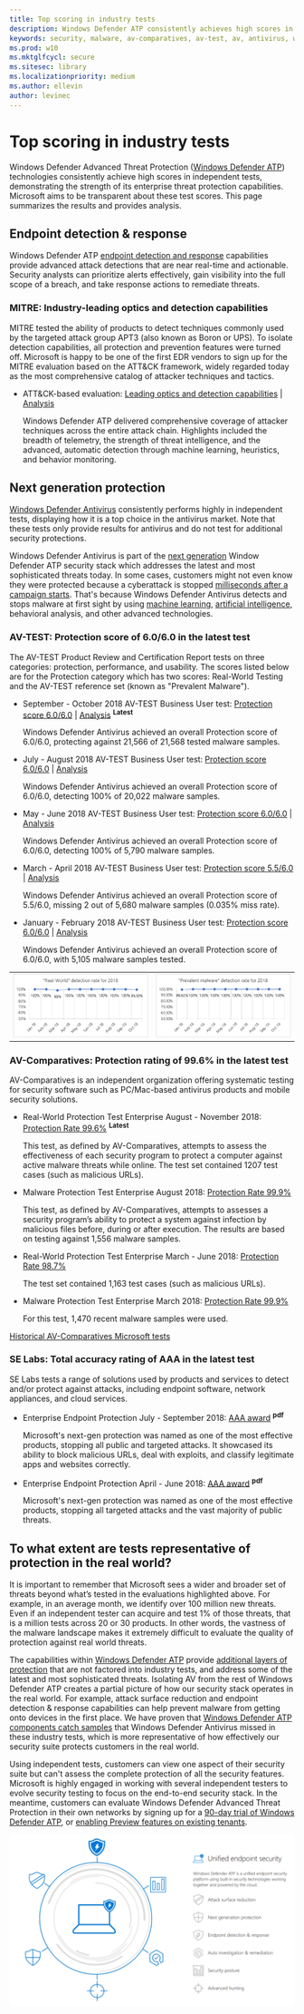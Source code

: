 ```yaml
---
title: Top scoring in industry tests
description: Windows Defender ATP consistently achieves high scores in independent tests. View the latest scores and analysis.
keywords: security, malware, av-comparatives, av-test, av, antivirus, windows, defender, scores, endpoint detection and response, next generation protection, MITRE, WDATP
ms.prod: w10
ms.mktglfcycl: secure
ms.sitesec: library
ms.localizationpriority: medium
ms.author: ellevin
author: levinec
---
```


# Top scoring in industry tests

Windows Defender Advanced Threat Protection ([Windows Defender ATP](https://www.microsoft.com/WindowsForBusiness/windows-atp?ocid=cx-docs-avreports)) technologies consistently achieve high scores in independent tests, demonstrating the strength of its enterprise threat protection capabilities. Microsoft aims to be transparent about these test scores. This page summarizes the results and provides analysis.

## Endpoint detection & response

Windows Defender ATP [endpoint detection and response](https://docs.microsoft.com/windows/security/threat-protection/windows-defender-atp/overview-endpoint-detection-response) capabilities provide advanced attack detections that are near real-time and actionable. Security analysts can prioritize alerts effectively, gain visibility into the full scope of a breach, and take response actions to remediate threats.

### MITRE: Industry-leading optics and detection capabilities

MITRE tested the ability of products to detect techniques commonly used by the targeted attack group APT3 (also known as Boron or UPS). To isolate detection capabilities, all protection and prevention features were turned off. Microsoft is happy to be one of the first EDR vendors to sign up for the MITRE evaluation based on the ATT&CK framework, widely regarded today as the most comprehensive catalog of attacker techniques and tactics.

- ATT&CK-based evaluation: [Leading optics and detection capabilities](https://attackevals.mitre.org/) | [Analysis](https://cloudblogs.microsoft.com/microsoftsecure/2018/12/03/insights-from-the-mitre-attack-based-evaluation-of-windows-defender-atp/)

    Windows Defender ATP delivered comprehensive coverage of attacker techniques across the entire attack chain. Highlights included the breadth of telemetry, the strength of threat intelligence, and the advanced, automatic detection through machine learning, heuristics, and behavior monitoring.

## Next generation protection

[Windows Defender Antivirus](https://docs.microsoft.com/windows/security/threat-protection/windows-defender-antivirus/windows-defender-antivirus-in-windows-10?ocid=cx-docs-avreports) consistently performs highly in independent tests, displaying how it is a top choice in the antivirus market. Note that these tests only provide results for antivirus and do not test for additional security protections.

Windows Defender Antivirus is  part of the  [next generation](https://www.youtube.com/watch?v=Xy3MOxkX_o4) Window Defender ATP security stack which addresses the latest and most sophisticated threats today. In some cases, customers might not even know they were protected because a cyberattack is stopped [milliseconds after a campaign starts](https://cloudblogs.microsoft.com/microsoftsecure/2018/03/07/behavior-monitoring-combined-with-machine-learning-spoils-a-massive-dofoil-coin-mining-campaign?ocid=cx-docs-avreports). That's because Windows Defender Antivirus detects and stops malware at first sight by using [machine learning](https://cloudblogs.microsoft.com/microsoftsecure/2018/06/07/machine-learning-vs-social-engineering?ocid=cx-docs-avreports), [artificial intelligence](https://cloudblogs.microsoft.com/microsoftsecure/2018/02/14/how-artificial-intelligence-stopped-an-emotet-outbreak?ocid=cx-docs-avreports), behavioral analysis, and other advanced technologies.

### AV-TEST: Protection score of 6.0/6.0 in the latest test

The AV-TEST Product Review and Certification Report tests on three categories: protection, performance, and usability. The scores listed below are for the Protection category which has two scores: Real-World Testing and the AV-TEST reference set (known as "Prevalent Malware").

- September - October 2018 AV-TEST Business User test: [Protection score 6.0/6.0](https://www.av-test.org/en/antivirus/business-windows-client/windows-10/october-2018/microsoft-windows-defender-antivirus-4.18-184174/) | [Analysis](https://query.prod.cms.rt.microsoft.com/cms/api/am/binary/RWqOqD)  <sup>**Latest**</sup>

    Windows Defender Antivirus achieved an overall Protection score of 6.0/6.0, protecting against 21,566 of 21,568 tested malware samples.

- July - August 2018 AV-TEST Business User test: [Protection score 6.0/6.0](https://www.av-test.org/en/antivirus/business-windows-client/windows-10/august-2018/microsoft-windows-defender-antivirus-4.12--4.18-183212/) | [Analysis](https://query.prod.cms.rt.microsoft.com/cms/api/am/binary/RE2IL3Y)

     Windows Defender Antivirus achieved an overall Protection score of 6.0/6.0, detecting 100% of 20,022 malware samples.

- May - June 2018 AV-TEST Business User test: [Protection score 6.0/6.0](https://www.av-test.org/en/antivirus/business-windows-client/windows-10/june-2018/microsoft-windows-defender-antivirus-4.12-182374/) | [Analysis](https://query.prod.cms.rt.microsoft.com/cms/api/am/binary/RE2v60I?ocid=cx-docs-avreports)

     Windows Defender Antivirus achieved an overall Protection score of 6.0/6.0, detecting 100% of 5,790 malware samples.

- March - April 2018 AV-TEST Business User test: [Protection score 5.5/6.0](https://www.av-test.org/en/antivirus/business-windows-client/windows-10/april-2018/microsoft-windows-defender-antivirus-4.12-181574/) | [Analysis](https://query.prod.cms.rt.microsoft.com/cms/api/am/binary/RE2ouJA?ocid=cx-docs-avreports)

     Windows Defender Antivirus achieved an overall Protection score of 5.5/6.0, missing 2 out of 5,680 malware samples (0.035% miss rate).

- January - February 2018 AV-TEST Business User test: [Protection score 6.0/6.0](https://www.av-test.org/en/antivirus/business-windows-client/windows-10/february-2018/microsoft-windows-defender-antivirus-4.12-180674/) | [Analysis](https://query.prod.cms.rt.microsoft.com/cms/api/am/binary/RE27O5A?ocid=cx-docs-avreports)

    Windows Defender Antivirus achieved an overall Protection score of 6.0/6.0, with 5,105 malware samples tested.

|||
|---|---|
|![Graph describing Real-World detection rate](./images/RealWorld1.png)|![Graph describing Prevalent Malware](./images/PrevalentMalware1.png)|

### AV-Comparatives: Protection rating of 99.6% in the latest test

AV-Comparatives is an independent organization offering systematic testing for security software such as PC/Mac-based antivirus products and mobile security solutions.

- Real-World Protection Test Enterprise August - November 2018: [Protection Rate 99.6%](https://www.av-comparatives.org/tests/real-world-protection-test-enterprise-august-november-2018-testresult/) <sup>**Latest**</sup>

    This test, as defined by AV-Comparatives, attempts to assess the effectiveness of each security program to protect a computer against active malware threats while online. The test set contained 1207 test cases (such as malicious URLs).

- Malware Protection Test Enterprise August 2018: [Protection Rate 99.9%](https://www.av-comparatives.org/tests/malware-protection-test-enterprise-august-2018-testresult/)

    This test, as defined by AV-Comparatives, attempts to assesses a security program’s ability to protect a system against infection by malicious files before, during or after execution. The results are based on testing against 1,556 malware samples.

- Real-World Protection Test Enterprise March - June 2018: [Protection Rate 98.7%](https://www.av-comparatives.org/tests/real-world-protection-test-enterprise-march-june-2018-testresult/)

    The test set contained 1,163 test cases (such as malicious URLs).

- Malware Protection Test Enterprise March 2018: [Protection Rate 99.9%](https://www.av-comparatives.org/tests/malware-protection-test-enterprise-march-2018-testresult/)

    For this test, 1,470 recent malware samples were used.

[Historical AV-Comparatives Microsoft tests](https://www.av-comparatives.org/vendors/microsoft/)

### SE Labs: Total accuracy rating of AAA in the latest test

SE Labs tests a range of solutions used by products and services to detect and/or protect against attacks, including endpoint software, network appliances, and cloud services.

- Enterprise Endpoint Protection July - September 2018: [AAA award](https://selabs.uk/download/enterprise/epp/2018/jul-sep-2018-enterprise.pdf) <sup>**pdf**</sup>

    Microsoft's next-gen protection was named as one of the most effective products, stopping all public and targeted attacks. It showcased its ability to block malicious URLs, deal with exploits, and classify legitimate apps and websites correctly.

- Enterprise Endpoint Protection April - June 2018: [AAA award](https://selabs.uk/download/enterprise/epp/2018/apr-jun-2018-enterprise.pdf) <sup>**pdf**</sup>

    Microsoft's next-gen protection was named as one of the most effective products, stopping all targeted attacks and the vast majority of public threats.

## To what extent are tests representative of protection in the real world?

It is important to remember that Microsoft sees a wider and broader set of threats beyond what’s tested in the evaluations highlighted above. For example, in an average month, we identify over 100 million new threats.  Even if an independent tester can acquire and test 1% of those threats, that is a million tests across 20 or 30 products. In other words, the vastness of the malware landscape makes it extremely difficult to evaluate the quality of protection against real world threats.

The capabilities within [Windows Defender ATP](https://www.microsoft.com/WindowsForBusiness/windows-atp?ocid=cx-docs-avreports) provide [additional layers of protection](https://cloudblogs.microsoft.com/microsoftsecure/2017/12/11/detonating-a-bad-rabbit-windows-defender-antivirus-and-layered-machine-learning-defenses?ocid=cx-docs-avreports) that are not factored into industry tests, and address some of the latest and most sophisticated threats. Isolating AV from the rest of Windows Defender ATP creates a partial picture of how our security stack operates in the real world. For example, attack surface reduction and endpoint detection & response capabilities can help prevent malware from getting onto devices in the first place. We have proven that [Windows Defender ATP components catch samples](https://query.prod.cms.rt.microsoft.com/cms/api/am/binary/RE2ouJA?ocid=cx-docs-avreports)  that Windows Defender Antivirus missed in these industry tests, which is more representative of how effectively our security suite protects customers in the real world.

Using independent tests, customers can view one aspect of their security suite but can't assess the complete protection of all the security features. Microsoft is highly engaged in working with several independent testers to evolve security testing to focus on the end-to-end security stack. In the meantime, customers can evaluate Windows Defender Advanced Threat Protection in their own networks by signing up for a [90-day trial of Windows Defender ATP](https://www.microsoft.com/windowsforbusiness/windows-atp?ocid=cx-docs-avreports), or [enabling Preview features on existing tenants](https://docs.microsoft.com/windows/security/threat-protection/windows-defender-atp/preview-settings-windows-defender-advanced-threat-protection?ocid=cx-docs-avreports).

![ATP](./images/wdatp-pillars2.png)
